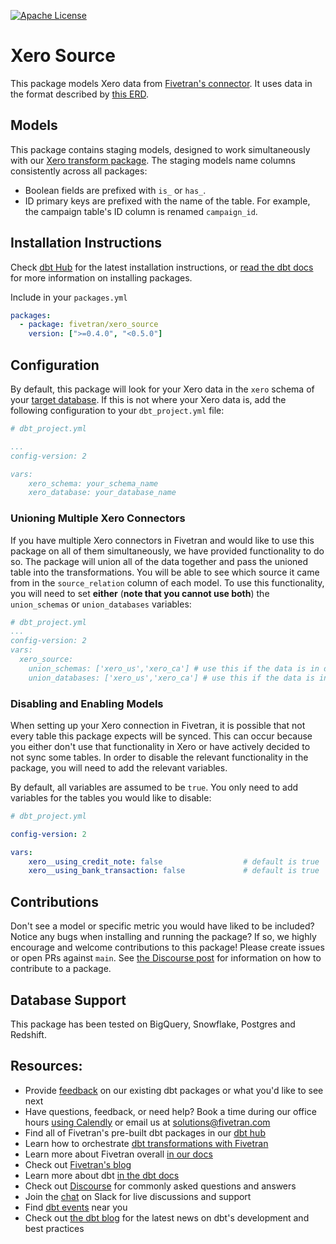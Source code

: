 [![Apache License](https://img.shields.io/badge/License-Apache%202.0-blue.svg)](https://opensource.org/licenses/Apache-2.0) 
# Xero Source
This package models Xero data from [Fivetran's connector](https://fivetran.com/docs/applications/xero). It uses data in the format described by [this ERD](https://fivetran.com/docs/applications/xero#schemainformation).

## Models

This package contains staging models, designed to work simultaneously with our [Xero transform package](https://github.com/fivetran/dbt_xero). The staging models name columns consistently across all packages:

 - Boolean fields are prefixed with `is_` or `has_`.
 - ID primary keys are prefixed with the name of the table. For example, the campaign table's ID column is renamed `campaign_id`.

## Installation Instructions

Check [dbt Hub](https://hub.getdbt.com/) for the latest installation instructions, or [read the dbt docs](https://docs.getdbt.com/docs/package-management) for more information on installing packages.

Include in your `packages.yml`

```yaml
packages:
  - package: fivetran/xero_source
    version: [">=0.4.0", "<0.5.0"]
```

## Configuration

By default, this package will look for your Xero data in the `xero` schema of your [target database](https://docs.getdbt.com/docs/running-a-dbt-project/using-the-command-line-interface/configure-your-profile). If this is not where your Xero data is, add the following configuration to your `dbt_project.yml` file:

```yml
# dbt_project.yml

...
config-version: 2

vars:
    xero_schema: your_schema_name
    xero_database: your_database_name 
```

### Unioning Multiple Xero Connectors
If you have multiple Xero connectors in Fivetran and would like to use this package on all of them simultaneously, we have provided functionality to do so. The package will union all of the data together and pass the unioned table into the transformations. You will be able to see which source it came from in the `source_relation` column of each model. To use this functionality, you will need to set **either** (**note that you cannot use both**) the `union_schemas` or `union_databases` variables:

```yml
# dbt_project.yml
...
config-version: 2
vars:
  xero_source:
    union_schemas: ['xero_us','xero_ca'] # use this if the data is in different schemas/datasets of the same database/project
    union_databases: ['xero_us','xero_ca'] # use this if the data is in different databases/projects but uses the same schema name
```

### Disabling and Enabling Models

When setting up your Xero connection in Fivetran, it is possible that not every table this package expects will be synced. This can occur because you either don't use that functionality in Xero or have actively decided to not sync some tables. In order to disable the relevant functionality in the package, you will need to add the relevant variables.

By default, all variables are assumed to be `true`. You only need to add variables for the tables you would like to disable:

```yml
# dbt_project.yml

config-version: 2

vars:
    xero__using_credit_note: false                  # default is true
    xero__using_bank_transaction: false             # default is true
```

## Contributions
Don't see a model or specific metric you would have liked to be included? Notice any bugs when installing 
and running the package? If so, we highly encourage and welcome contributions to this package! 
Please create issues or open PRs against `main`. See [the Discourse post](https://discourse.getdbt.com/t/contributing-to-a-dbt-package/657) for information on how to contribute to a package.

## Database Support
This package has been tested on BigQuery, Snowflake, Postgres and Redshift.

## Resources:
- Provide [feedback](https://www.surveymonkey.com/r/DQ7K7WW) on our existing dbt packages or what you'd like to see next
- Have questions, feedback, or need help? Book a time during our office hours [using Calendly](https://calendly.com/fivetran-solutions-team/fivetran-solutions-team-office-hours) or email us at solutions@fivetran.com
- Find all of Fivetran's pre-built dbt packages in our [dbt hub](https://hub.getdbt.com/fivetran/)
- Learn how to orchestrate [dbt transformations with Fivetran](https://fivetran.com/docs/transformations/dbt)
- Learn more about Fivetran overall [in our docs](https://fivetran.com/docs)
- Check out [Fivetran's blog](https://fivetran.com/blog)
- Learn more about dbt [in the dbt docs](https://docs.getdbt.com/docs/introduction)
- Check out [Discourse](https://discourse.getdbt.com/) for commonly asked questions and answers
- Join the [chat](http://slack.getdbt.com/) on Slack for live discussions and support
- Find [dbt events](https://events.getdbt.com) near you
- Check out [the dbt blog](https://blog.getdbt.com/) for the latest news on dbt's development and best practices
